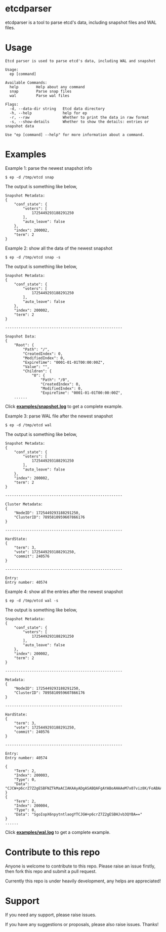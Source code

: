 etcdparser
======
etcdparser is a tool to parse etcd's data, including snapshot files and WAL files. 

# Usage
```
Etcd parser is used to parse etcd's data, including WAL and snapshot

Usage:
  ep [command]

Available Commands:
  help        Help about any command
  snap        Parse snap files
  wal         Parse wal files

Flags:
  -d, --data-dir string   Etcd data directory
  -h, --help              help for ep
  -r, --raw               Whether to print the data in raw format
  -s, --show-details      Whether to show the details: entries or snapshot data

Use "ep [command] --help" for more information about a command.
```
# Examples
Example 1: parse the newest snapshot info
```
$ ep -d /tmp/etcd snap
```

The output is something like below,
```
Snapshot Metadata: 
{
    "conf_state": {
        "voters": [
            1725449293188291250
        ],
        "auto_leave": false
    },
    "index": 200002,
    "term": 2
}
```

Example 2: show all the data of the newest snapshot
```
$ ep -d /tmp/etcd snap -s
```
The output is something like below,
```
Snapshot Metadata: 
{
    "conf_state": {
        "voters": [
            1725449293188291250
        ],
        "auto_leave": false
    },
    "index": 200002,
    "term": 2
}

-----------------------------------------------------

Snapshot Data: 
{
    "Root": {
        "Path": "/",
        "CreatedIndex": 0,
        "ModifiedIndex": 0,
        "ExpireTime": "0001-01-01T00:00:00Z",
        "Value": "",
        "Children": {
            "0": {
                "Path": "/0",
                "CreatedIndex": 0,
                "ModifiedIndex": 0,
                "ExpireTime": "0001-01-01T00:00:00Z",
    ......
```
Click **[examples/snapshot.log](examples/snapshot.log)** to get a complete example.

Example 3: parse WAL file after the newest snapshot
```
$ ep -d /tmp/etcd wal
```
The output is something like below,
```
Snapshot Metadata: 
{
    "conf_state": {
        "voters": [
            1725449293188291250
        ],
        "auto_leave": false
    },
    "index": 200002,
    "term": 2
}

-----------------------------------------------------

Cluster Metadata: 
{
    "NodeID": 1725449293188291250,
    "ClusterID": 7895810959607866176
}

-----------------------------------------------------

HardState: 
{
    "term": 3,
    "vote": 1725449293188291250,
    "commit": 240576
}

-----------------------------------------------------

Entry: 
Entry number: 40574
```

Example 4: show all the entries after the newest snapshot
```
$ ep -d /tmp/etcd wal -s
```
The output is something like below,
```
Snapshot Metadata:
{
    "conf_state": {
        "voters": [
            1725449293188291250
        ],
        "auto_leave": false
    },
    "index": 200002,
    "term": 2
}

-----------------------------------------------------

Metadata:
{
    "NodeID": 1725449293188291250,
    "ClusterID": 7895810959607866176
}

-----------------------------------------------------

HardState:
{
    "term": 3,
    "vote": 1725449293188291250,
    "commit": 240576
}

-----------------------------------------------------

Entry:
Entry number: 40574

{
    "Term": 2,
    "Index": 200003,
    "Type": 0,
    "Data": "CJCW+p6crZ7Z2gESBFNZTkMaACIAKAAyADgASABQAFgAYABoAHAAeM7x07viz8K/FoABAA=="
}
{
    "Term": 2,
    "Index": 200004,
    "Type": 0,
    "Data": "SgoIopX6npytntlaogYTCJGW+p6crZ7Z2gESBHJvb3QYBA=="
}
......
```
Click **[examples/wal.log](examples/wal.log)** to get a complete example.

# Contribute to this repo
Anyone is welcome to contribute to this repo. Please raise an issue firstly, then fork this repo and submit a pull request.

Currently this repo is under heavily development, any helps are appreciated!

# Support
If you need any support, please raise issues.

If you have any suggestions or proposals, please also raise issues. Thanks!